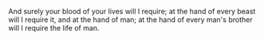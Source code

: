 And surely your blood of your lives will I require; at the hand of every beast will I require it, and at the hand of man; at the hand of every man's brother will I require the life of man.
